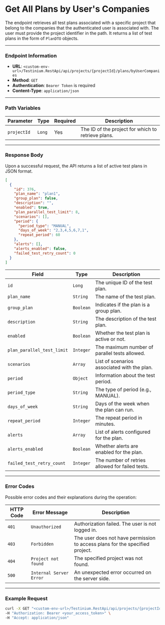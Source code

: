 # Get All Plans by User's Companies

The endpoint retrieves all test plans associated with a specific project that belong to the companies that the authenticated user is associated with. The user must provide the project identifier in the path. It returns a list of test plans in the form of `PlanDTO` objects.

***

### Endpoint Information

* **URL**: `<custom-env-url>/Testinium.RestApi/api/projects/{projectId}/plans/byUserCompanies`
* **Method**: `GET`
* **Authentication**: `Bearer Token` is required
* **Content-Type**: `application/json`

***

### Path Variables

| Parameter   | Type   | Required | Description                                        |
| ----------- | ------ | -------- | -------------------------------------------------- |
| `projectId` | `Long` | Yes      | The ID of the project for which to retrieve plans. |

***

### Response Body

Upon a successful request, the API returns a list of active test plans in JSON format.

```json
[
  {
    "id": 376,
    "plan_name": "plan1",
    "group_plan": false,
    "description": "",
    "enabled": true,
    "plan_parallel_test_limit": 8,
    "scenarios": [],
    "period": {
      "period_type": "MANUAL",
      "days_of_week": "2,3,4,5,6,7,1",
      "repeat_period": 60
    },
    "alerts": [],
    "alerts_enabled": false,
    "failed_test_retry_count": 0
  }
]
```

| Field                      | Type      | Description                                     |
| -------------------------- | --------- | ----------------------------------------------- |
| `id`                       | `Long`    | The unique ID of the test plan.                 |
| `plan_name`                | `String`  | The name of the test plan.                      |
| `group_plan`               | `Boolean` | Indicates if the plan is a group plan.          |
| `description`              | `String`  | The description of the test plan.               |
| `enabled`                  | `Boolean` | Whether the test plan is active or not.         |
| `plan_parallel_test_limit` | `Integer` | The maximum number of parallel tests allowed.   |
| `scenarios`                | `Array`   | List of scenarios associated with the plan.     |
| `period`                   | `Object`  | Information about the test period.              |
| `period_type`              | `String`  | The type of period (e.g., MANUAL).              |
| `days_of_week`             | `String`  | Days of the week when the plan can run.         |
| `repeat_period`            | `Integer` | The repeat period in minutes.                   |
| `alerts`                   | `Array`   | List of alerts configured for the plan.         |
| `alerts_enabled`           | `Boolean` | Whether alerts are enabled for the plan.        |
| `failed_test_retry_count`  | `Integer` | The number of retries allowed for failed tests. |

***

### Error Codes

Possible error codes and their explanations during the operation:

| HTTP Code | Error Message           | Description                                                                  |
| --------- | ----------------------- | ---------------------------------------------------------------------------- |
| `401`     | `Unauthorized`          | Authorization failed. The user is not logged in.                             |
| `403`     | `Forbidden`             | The user does not have permission to access plans for the specified project. |
| `404`     | `Project not found`     | The specified project was not found.                                         |
| `500`     | `Internal Server Error` | An unexpected error occurred on the server side.                             |

***

### Example Request

```bash
curl -X GET "<custom-env-url>/Testinium.RestApi/api/projects/{projectId}/plans/byUserCompanies" \
-H "Authorization: Bearer <your_access_token>" \
-H "Accept: application/json"
```
